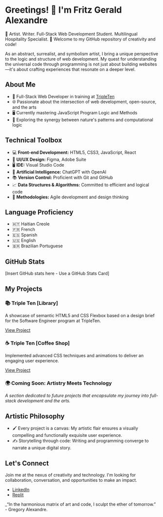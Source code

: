 # Greetings! 👋 I'm Fritz Gerald Alexandre

🎨 Artist. Writer. Full-Stack Web Development Student. Multilingual Hospitality Specialist. 🚀 Welcome to my GitHub repository of creativity and code!

As an abstract, surrealist, and symbolism artist, I bring a unique perspective to the logic and structure of web development. My quest for understanding the universal code through programming is not just about building websites—it's about crafting experiences that resonate on a deeper level.

## About Me

- 💼 Full-Stack Web Developer in training at [TripleTen](https://tripleten.com/)
- 🌐 Passionate about the intersection of web development, open-source, and the arts
- 🖥️ Currently mastering JavaScript Program Logic and Methods
- 🧬 Exploring the synergy between nature's patterns and computational logic

## Technical Toolbox

- 💻 **Front-end Development:** HTML5, CSS3, JavaScript, React
- 🧰 **UI/UX Design:** Figma, Adobe Suite
- 🖥️ **IDE:** Visual Studio Code
- 🤖 **Artificial Intelligence:** ChatGPT with OpenAI
- 📚 **Version Control:** Proficient with Git and GitHub
- 📈 **Data Structures & Algorithms:** Committed to efficient and logical code
- 🔄 **Methodologies:** Agile development and design thinking

## Language Proficiency

- 🇭🇹 Haitian Creole
- 🇫🇷 French
- 🇪🇸 Spanish
- 🇺🇸 English
- 🇧🇷 Brazilian Portuguese

## GitHub Stats

[Insert GitHub stats here - Use a GitHub Stats Card]

## My Projects

### 📚 Triple Ten [Library]

A showcase of semantic HTML5 and CSS Flexbox based on a design brief for the Software Engineer program at TripleTen.

[View Project](gregoryalexandre369.github.io/Library/)

### ☕ Triple Ten [Coffee Shop]

Implemented advanced CSS techniques and animations to deliver an engaging user experience.

[View Project](gregoryalexandre369.github.io/Coffee-Shop/)

### 🌍 Coming Soon: Artistry Meets Technology

_A section dedicated to future projects that encapsulate my journey into full-stack development and the arts._

## Artistic Philosophy

- 🖌️ Every project is a canvas: My artistic flair ensures a visually compelling and functionally exquisite user experience.
- ✍️ Storytelling through code: Writing and programming converge to narrate a unique digital story.

## Let's Connect

Join me at the nexus of creativity and technology. I'm looking for collaboration, conversation, and opportunities to make an impact.

- [LinkedIn](https://www.linkedin.com/in/gregoryalexandre369/)
- [Replit](https://replit.com/@GregoryAlexandre369)


_“In the harmonious matrix of art and code, I sculpt the ether of tomorrow.” - Gregory Alexandre.
